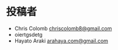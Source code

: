 ﻿# 投稿者

- Chris Colomb [chriscolomb8@gmail.com](mailto:chriscolomb8@gmail.com)
- oiertgsdetg
- Hayato Araki [arahaya.com@gmail.com](mailto:arahaya.com@gmail.com)
